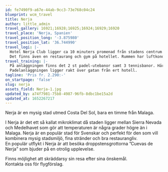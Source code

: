 ```yaml
---
id: fe7490f9-a67e-44ab-9cc3-73e768c04c24
blueprint: wcm_travel
title: Nerja
author: little_admin
travel_gallery: 16921;16928;16925;16924;16929;16920
travel_place: 'Nerja, Spanien'
travel_position_long: '-3.875980'
travel_position_lat: '36.744990'
travel_logi: |-
  Hotel Nerja Club ligger ca 10 minuters promenad från stadens centrum och ca 15 minuter från stranden Burriana. Hotellet har utomhuspool, mindre spa och en solterrass. 
  Det finns även en restaurang och gym på hotellet. Rummen har luftkonditionering, satellit-TV samt eget badrum.
travel_training: |-
  På anläggningen finns det 2 st padel-utebanor samt 3 tennisbanor. Här finns även restaurang med bar och omklädningsrum. Går att boka lektioner med tränare där det är 1 eller 2 personer per lektion.
  Padelanläggningen ligger rakt över gatan från ert hotell.
tagline: 'Pris fr. 2.290:-'
on_startpage: 'false'
slug: nerja
assets_field: Nerja-1.jpg
updated_by: a74f7981-75b8-4987-96fb-8dbc1be15a2d
updated_at: 1652267217
---
```

<p>Nerja är en mysig stad utmed Costa Del Sol, bara en timme från Malaga.</p>
<p>I Nerja är det ett så kallat mikroklimat då staden ligger mellan Sierra Nevada och Medelhavet som gör att temperaturen är några grader högre än i Malaga. Nerja är en populär stad för Svenskar och perfekt för den som vill kombinera mysig stadsmiljö, fina stränder och bra restaurangliv.<br />
En populär utflykt i Nerja är att besöka droppstensgrottorna ”Cuevas de Nerja” som bjuder på en otrolig upplevelse.</p>
<p>Finns möjlighet att skräddarsy sin resa efter sina önskemål.<br />
Kontakta oss för flygförslag.</p>
